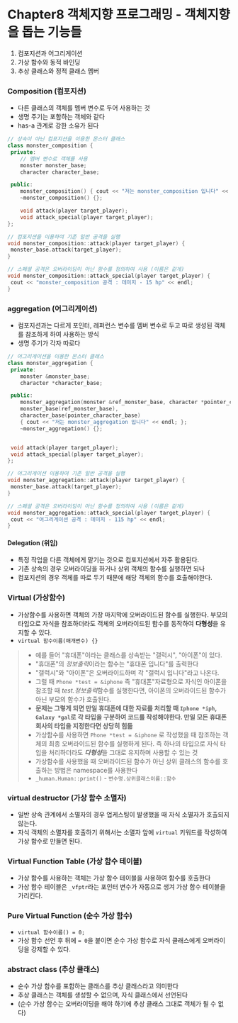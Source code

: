# Chapter8 객체지향 프로그래밍 - 객체지향을 돕는 기능들
1. 컴포지션과 어그리게이션
2. 가상 함수와 동적 바인딩
3. 추상 클래스와 정적 클래스 멤버

### Composition (컴포지션)
- 다른 클래스의 객체를 멤버 변수로 두어 사용하는 것
- 생명 주기는 포함하는 객체와 같다
- has-a 관계로 강한 소유가 된다
```cpp
// 상속이 아닌 컴포지션을 이용한 몬스터 클래스
class monster_composition {
 private:
    // 멤버 변수로 객체를 사용
    monster monster_base;
    character character_base;

 public:
    monster_composition() { cout << "저는 monster_composition 입니다" << endl; };
    ~monster_composition() {};

    void attack(player target_player);
    void attack_special(player target_player);
};

// 컴포지션을 이용하여 기존 일반 공격을 실행
void monster_composition::attack(player target_player) {
 monster_base.attack(target_player);
}

// 스페셜 공격은 오버라이딩이 아닌 함수를 정의하여 사용 (이름은 같게)
void monster_composition::attack_special(player target_player) {
 cout << "monster_composition 공격 : 데미지 - 15 hp" << endl;
}
```


### aggregation (어그리게이션)
- 컴포지션과는 다르게 포인터, 레퍼런스 변수를 멤버 변수로 두고 따로 생성된 객체를 참조하게 하여 사용하는 방식
- 생명 주기가 각자 따로다
```cpp
// 어그리게이션을 이용한 몬스터 클래스
class monster_aggregation {
 private:
    monster &monster_base;
    character *character_base;

 public:
    monster_aggregation(monster &ref_monster_base, character *pointer_character_base) : 
    monster_base(ref_monster_base), 
    character_base(pointer_character_base)
    { cout << "저는 monster_aggregation 입니다" << endl; };
    ~monster_aggregation() {};


 void attack(player target_player);
 void attack_special(player target_player);
};

// 어그리게이션 이용하여 기존 일반 공격을 실행
void monster_aggregation::attack(player target_player) {
 monster_base.attack(target_player);
}

// 스페셜 공격은 오버라이딩이 아닌 함수를 정의하여 사용 (이름은 같게)
void monster_aggregation::attack_special(player target_player) {
 cout << "어그리게이션 공격 : 데미지 - 115 hp" << endl;
}
```

#### Delegation (위임)
- 특정 작업을 다른 객체에게 맡기는 것으로 컴포지션에서 자주 활용된다.
- 기존 상속의 경우 오버라이딩을 하거나 상위 객체의 함수를 실행하면 되나
- 컴포지션의 경우 객체를 따로 두기 때문에 해당 객체의 함수를 호출해야한다.


### Virtual (가상함수)
- 가상함수를 사용하면 객체의 가장 마지막에 오버라이드된 함수를 실행한다. 부모의 타입으로 자식을 참조하더라도 객체의 오버라이드된 함수를 동작하여 **다형성**을 유지할 수 있다.
- `virtual 함수이름(매개변수) {}`
>- 예를 들어 "휴대폰"이라는 클래스를 상속받는 "갤럭시", "아이폰"이 있다.
>- "휴대폰"의 *정보출력*이라는 함수는 "휴대폰 입니다"를 출력한다
>- "갤럭시"와 "아이폰"은 오버라이드하며 각 "갤럭시 입니다"라고 나온다.
>- 그럴 때 `Phone *test = &iphone` 즉 "휴대폰"자료형으로 자식인 아이폰을 참조할 때 *test.정보출력*함수를 실행한다면, 아이폰의 오버라이드된 함수가 아닌 부모의 함수가 호출된다.
>- **문제는 그렇게 되면 만일 휴대폰에 대한 자료를 처리할 때 `Iphone *iph`, `Galaxy *gal`로 각 타입을 구분하여 코드를 작성해야한다. 만일 모든 휴대폰 회사의 타입을 지정한다면 상당히 힘듦**
>- 가상함수를 사용하면  `Phone *test = &iphone` 로 작성했을 때 참조하는 객체의 최종 오버라이드된 함수를 실행하게 된다. 즉 하나의 타입으로 자식 타입을 처리하더라도 ***다형성***을 그대로 유지하며 사용할 수 있는 것
>- 가상함수를 사용했을 때 오버라이드된 함수가 아닌 상위 클래스의 함수를 호출하는 방법은 namespace를 사용한다
>- `_human.Human::print()` - `변수명.상위클래스이름::함수`

### virtual destructor (가상 함수 소멸자)
- 일반 상속 관계에서 소멸자의 경우 업케스팅이 발생했을 때 자식 소멸자가 호출되지 않는다.
- 자식 객체의 소멸자를 호출하기 위해서는 소멸자 앞에 `virtual` 키워드를 작성하여 가상 함수로 만들면 된다.

### Virtual Function Table (가상 함수 테이블)
- 가상 함수를 사용하는 객체는 가상 함수 테이블을 사용하여 함수를 호출한다
- 가상 함수 테이블은 `_vfptr`라는 포인터 변수가 자동으로 생겨 가상 함수 테이블을 가리킨다. 

### Pure Virtual Function (순수 가상 함수)
- `virtual 함수이름() = 0;`
- 가상 함수 선언 후 뒤에 `= 0`을 붙이면 순수 가상 함수로 자식 클래스에게 오버라이딩을 강제할 수 있다.

### abstract class (추상 클래스)
- 순수 가상 함수를 포함하는 클래스를 추상 클래스라고 의미한다
- 추상 클래스는 객체를 생성할 수 없으며, 자식 클래스에서 선언된다
- (순수 가상 함수는 오버라이딩을 해야 하기에 추상 클래스 그대로 객체가 될 수 없다)